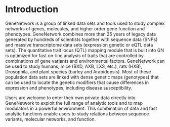 # Introduction

GeneNetwork is a group of linked data sets and tools used to study
complex networks of genes, molecules, and higher order gene function
and phenotypes. GeneNetwork combines more than 25 years of legacy data
generated by hundreds of scientists together with sequence data (SNPs)
and massive transcriptome data sets (expression genetic or eQTL data
sets). The quantitative trait locus (QTL) mapping module that is built
into GN is optimized for fast on-line analysis of traits that are
controlled by combinations of gene variants and environmental
factors. GeneNetwork can be used to study humans, mice (BXD, AXB, LXS,
etc.), rats (HXB), Drosophila, and plant species (barley and
Arabidopsis). Most of these population data sets are linked with dense
genetic maps (genotypes) that can be used to locate the genetic
modifiers that cause differences in expression and phenotypes,
including disease susceptibility.

Users are welcome to enter their own private data directly into
GeneNetwork to exploit the full range of analytic tools and to map
modulators in a powerful environment. This combination of data and
fast analytic functions enable users to study relations between
sequence variants, molecular networks, and function.
